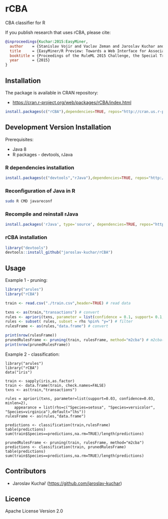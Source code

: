 # rCBA

CBA classifier for R

If you publish research that uses rCBA, please cite:
```bib
@inproceedings{Kuchar:2015:EasyMiner,
  author    = {Stanislav Vojir and Vaclav Zeman and Jaroslav Kuchar and Tomas Kliegr},
  title     = {EasyMiner/R Preview: Towards a Web Interface for Association Rule Learning and Classification in R},
  booktitle = {Proceedings of the RuleML 2015 Challenge, the Special Track on Rule-based Recommender Systems for the Web of Data, the Special Industry Track and the RuleML 2015 Doctoral Consortium hosted by the 9th International Web Rule Symposium (RuleML 2015), Berlin, Germany, August 2-5, 2015.},
  year      = {2015}
}
```

## Installation

The package is available in CRAN repository:

- https://cran.r-project.org/web/packages/rCBA/index.html

```R
install.packages(c("rCBA"),dependencies=TRUE, repos="http://cran.us.r-project.org")
```

## Development Version Installation

Prerequisites:

- Java 8
- R packages - devtools, rJava

### R dependencies installation
```R
install.packages(c("devtools","rJava"),dependencies=TRUE, repos="http://cran.us.r-project.org")
```

### Reconfiguration of Java in R
```bash
sudo R CMD javareconf
```

### Recompile and reinstall rJava
```R
install.packages('rJava', type='source', dependencies=TRUE, repos="http://cran.us.r-project.org")
```

### rCBA installation
```R
library("devtools")
devtools::install_github("jaroslav-kuchar/rCBA")
```

## Usage

Example 1 - pruning:

```R
library("arules")
library("rCBA")

train <- read.csv("./train.csv",header=TRUE) # read data

txns <- as(train,"transactions") # convert
rules <- apriori(txns, parameter = list(confidence = 0.1, support= 0.1, minlen=1, maxlen=5)) # rule mining
rules <- subset( rules, subset = rhs %pin% "y=") # filter
rulesFrame <- as(rules,"data.frame") # convert

print(nrow(rulesFrame))
prunedRulesFrame <- pruning(train, rulesFrame, method="m2cba") # m2cba(default)|m1cba|dcbrcba
print(nrow(prunedRulesFrame))
```

Example 2 - classification: 

```
library("arules")
library("rCBA")
data("iris")

train <- sapply(iris,as.factor)
train <- data.frame(train, check.names=FALSE)
txns <- as(train,"transactions")

rules = apriori(txns, parameter=list(support=0.03, confidence=0.03, minlen=2), 
	appearance = list(rhs=c("Species=setosa", "Species=versicolor", "Species=virginica"),default="lhs"))
rulesFrame <- as(rules,"data.frame")

predictions <- classification(train,rulesFrame)
table(predictions)
sum(train$Species==predictions,na.rm=TRUE)/length(predictions)

prunedRulesFrame <- pruning(train, rulesFrame, method="m2cba")
predictions <- classification(train, prunedRulesFrame)
table(predictions)
sum(train$Species==predictions,na.rm=TRUE)/length(predictions)
```

## Contributors

- Jaroslav Kuchař (https://github.com/jaroslav-kuchar)

## Licence

Apache License Version 2.0
